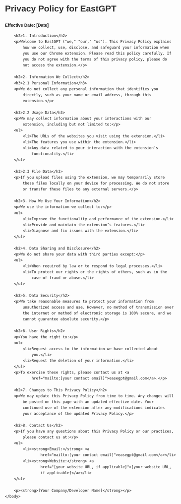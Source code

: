 <!DOCTYPE html>
<html lang="en">
    <head>
        <meta charset="UTF-8">
        <meta name="viewport" content="width=device-width, initial-scale=1.0">
        <title>Privacy Policy - EastGPT</title>
        <style>
        body {
            font-family: Arial, sans-serif;
            line-height: 1.6;
            margin: 0;
            padding: 0;
            max-width: 800px;
            margin: 0 auto;
            padding: 20px;
        }
        h1, h2, h3 {
            color: #333;
        }
        a {
            color: #1a0dab;
            text-decoration: none;
        }
        a:hover {
            text-decoration: underline;
        }
    </style>
    </head>
    <body>
        <h1>Privacy Policy for EastGPT</h1>
        <p><strong>Effective Date: [Date]</strong></p>

        <h2>1. Introduction</h2>
        <p>Welcome to EastGPT ("we," "our," "us"). This Privacy Policy explains
            how we collect, use, disclose, and safeguard your information when
            you use our Chrome extension. Please read this policy carefully. If
            you do not agree with the terms of this privacy policy, please do
            not access the extension.</p>

        <h2>2. Information We Collect</h2>
        <h3>2.1 Personal Information</h3>
        <p>We do not collect any personal information that identifies you
            directly, such as your name or email address, through this
            extension.</p>

        <h3>2.2 Usage Data</h3>
        <p>We may collect information about your interactions with our
            extension, including but not limited to:</p>
        <ul>
            <li>The URLs of the websites you visit using the extension.</li>
            <li>The features you use within the extension.</li>
            <li>Any data related to your interaction with the extension’s
                functionality.</li>
        </ul>

        <h3>2.3 File Data</h3>
        <p>If you upload files using the extension, we may temporarily store
            these files locally on your device for processing. We do not store
            or transfer these files to any external servers.</p>

        <h2>3. How We Use Your Information</h2>
        <p>We use the information we collect to:</p>
        <ul>
            <li>Improve the functionality and performance of the extension.</li>
            <li>Provide and maintain the extension’s features.</li>
            <li>Diagnose and fix issues with the extension.</li>
        </ul>

        <h2>4. Data Sharing and Disclosure</h2>
        <p>We do not share your data with third parties except:</p>
        <ul>
            <li>When required by law or to respond to legal processes.</li>
            <li>To protect our rights or the rights of others, such as in the
                case of fraud or abuse.</li>
        </ul>

        <h2>5. Data Security</h2>
        <p>We take reasonable measures to protect your information from
            unauthorized access and use. However, no method of transmission over
            the internet or method of electronic storage is 100% secure, and we
            cannot guarantee absolute security.</p>

        <h2>6. User Rights</h2>
        <p>You have the right to:</p>
        <ul>
            <li>Request access to the information we have collected about
                you.</li>
            <li>Request the deletion of your information.</li>
        </ul>
        <p>To exercise these rights, please contact us at <a
                href="mailto:[your contact email]">easegpt@gmail.com</a>.</p>

        <h2>7. Changes to This Privacy Policy</h2>
        <p>We may update this Privacy Policy from time to time. Any changes will
            be posted on this page with an updated effective date. Your
            continued use of the extension after any modifications indicates
            your acceptance of the updated Privacy Policy.</p>

        <h2>8. Contact Us</h2>
        <p>If you have any questions about this Privacy Policy or our practices,
            please contact us at:</p>
        <ul>
            <li><strong>Email:</strong> <a
                    href="mailto:[your contact email]">easegpt@gmail.com</a></li>
            <li><strong>Website:</strong> <a
                    href="[your website URL, if applicable]">[your website URL,
                    if applicable]</a></li>
        </ul>

        <p><strong>[Your Company/Developer Name]</strong></p>
    </body>
</html>

